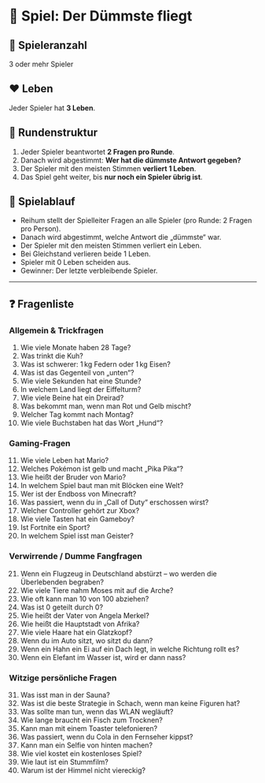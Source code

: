 # 🎲 Spiel: Der Dümmste fliegt

## 👥 Spieleranzahl
3 oder mehr Spieler

## ❤️ Leben
Jeder Spieler hat **3 Leben**.

## 🔁 Rundenstruktur
1. Jeder Spieler beantwortet **2 Fragen pro Runde**.
2. Danach wird abgestimmt: **Wer hat die dümmste Antwort gegeben?**
3. Der Spieler mit den meisten Stimmen **verliert 1 Leben**.
4. Das Spiel geht weiter, bis **nur noch ein Spieler übrig ist**.

## 🧠 Spielablauf
- Reihum stellt der Spielleiter Fragen an alle Spieler (pro Runde: 2 Fragen pro Person).
- Danach wird abgestimmt, welche Antwort die „dümmste“ war.
- Der Spieler mit den meisten Stimmen verliert ein Leben.
- Bei Gleichstand verlieren beide 1 Leben.
- Spieler mit 0 Leben scheiden aus.
- Gewinner: Der letzte verbleibende Spieler.

---

## ❓ Fragenliste

### Allgemein & Trickfragen
1. Wie viele Monate haben 28 Tage?
2. Was trinkt die Kuh?
3. Was ist schwerer: 1 kg Federn oder 1 kg Eisen?
4. Was ist das Gegenteil von „unten“?
5. Wie viele Sekunden hat eine Stunde?
6. In welchem Land liegt der Eiffelturm?
7. Wie viele Beine hat ein Dreirad?
8. Was bekommt man, wenn man Rot und Gelb mischt?
9. Welcher Tag kommt nach Montag?
10. Wie viele Buchstaben hat das Wort „Hund“?

### Gaming-Fragen
11. Wie viele Leben hat Mario?
12. Welches Pokémon ist gelb und macht „Pika Pika“?
13. Wie heißt der Bruder von Mario?
14. In welchem Spiel baut man mit Blöcken eine Welt?
15. Wer ist der Endboss von Minecraft?
16. Was passiert, wenn du in „Call of Duty“ erschossen wirst?
17. Welcher Controller gehört zur Xbox?
18. Wie viele Tasten hat ein Gameboy?
19. Ist Fortnite ein Sport?
20. In welchem Spiel isst man Geister?

### Verwirrende / Dumme Fangfragen
21. Wenn ein Flugzeug in Deutschland abstürzt – wo werden die Überlebenden begraben?
22. Wie viele Tiere nahm Moses mit auf die Arche?
23. Wie oft kann man 10 von 100 abziehen?
24. Was ist 0 geteilt durch 0?
25. Wie heißt der Vater von Angela Merkel?
26. Wie heißt die Hauptstadt von Afrika?
27. Wie viele Haare hat ein Glatzkopf?
28. Wenn du im Auto sitzt, wo sitzt du dann?
29. Wenn ein Hahn ein Ei auf ein Dach legt, in welche Richtung rollt es?
30. Wenn ein Elefant im Wasser ist, wird er dann nass?

### Witzige persönliche Fragen
31. Was isst man in der Sauna?
32. Was ist die beste Strategie in Schach, wenn man keine Figuren hat?
33. Was sollte man tun, wenn das WLAN wegläuft?
34. Wie lange braucht ein Fisch zum Trocknen?
35. Kann man mit einem Toaster telefonieren?
36. Was passiert, wenn du Cola in den Fernseher kippst?
37. Kann man ein Selfie von hinten machen?
38. Wie viel kostet ein kostenloses Spiel?
39. Wie laut ist ein Stummfilm?
40. Warum ist der Himmel nicht viereckig?